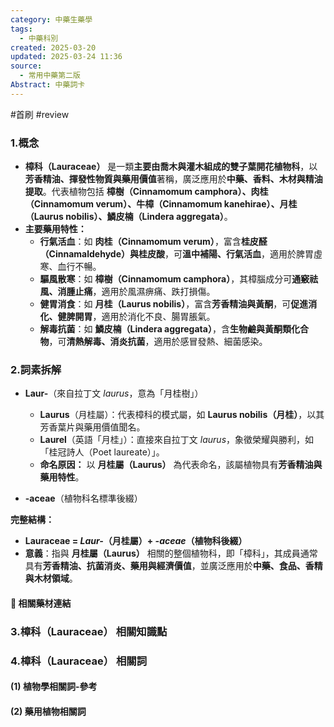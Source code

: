 ```yaml
---
category: 中藥生藥學
tags:
  - 中藥科別
created: 2025-03-20
updated: 2025-03-24 11:36
source:
  - 常用中藥第二版
Abstract: 中藥詞卡
---
```

#首刷 #review 
### 1.概念
- **樟科（Lauraceae）** 是一類**主要由喬木與灌木組成的雙子葉開花植物科**，以**芳香精油、揮發性物質與藥用價值**著稱，廣泛應用於**中藥、香料、木材與精油提取**。代表植物包括 **樟樹（Cinnamomum camphora）、肉桂（Cinnamomum verum）、牛樟（Cinnamomum kanehirae）、月桂（Laurus nobilis）、鱗皮楠（Lindera aggregata）**。  
- **主要藥用特性：**  
  - **行氣活血**：如 **肉桂（Cinnamomum verum）**，富含**桂皮醛（Cinnamaldehyde）與桂皮酸**，可**溫中補陽、行氣活血**，適用於脾胃虛寒、血行不暢。  
  - **驅風散寒**：如 **樟樹（Cinnamomum camphora）**，其樟腦成分可**通竅祛風、消腫止痛**，適用於風濕痹痛、跌打損傷。  
  - **健胃消食**：如 **月桂（Laurus nobilis）**，富含**芳香精油與黃酮**，可**促進消化、健脾開胃**，適用於消化不良、腸胃脹氣。  
  - **解毒抗菌**：如 **鱗皮楠（Lindera aggregata）**，含**生物鹼與黃酮類化合物**，可**清熱解毒、消炎抗菌**，適用於感冒發熱、細菌感染。  

### 2.詞素拆解
- **Laur-**（來自拉丁文 *laurus*，意為「月桂樹」）  
  - **Laurus**（月桂屬）：代表樟科的模式屬，如 **Laurus nobilis（月桂）**，以其芳香葉片與藥用價值聞名。  
  - **Laurel**（英語「月桂」）：直接來自拉丁文 *laurus*，象徵榮耀與勝利，如「桂冠詩人（Poet laureate）」。  
  - **命名原因：** 以 **月桂屬（Laurus）** 為代表命名，該屬植物具有**芳香精油與藥用特性**。  

- **-aceae**（植物科名標準後綴）  

**完整結構：**
- **Lauraceae = *Laur-*（月桂屬）+ *-aceae*（植物科後綴）**  
- **意義**：指與 **月桂屬（Laurus）** 相關的整個植物科，即「樟科」，其成員通常具有**芳香精油、抗菌消炎、藥用與經濟價值**，並廣泛應用於**中藥、食品、香精與木材領域**。  

#### 📌 相關藥材連結




### 3.樟科（Lauraceae） 相關知識點



### 4.樟科（Lauraceae） 相關詞
#### (1) 植物學相關詞-參考




#### (2) 藥用植物相關詞

